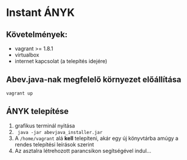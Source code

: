 Instant ÁNYK
============

Követelmények:
--------------

- vagrant >= 1.8.1
- virtualbox
- internet kapcsolat (a telepítés idejére)

Abev.java-nak megfelelő környezet előállítása
---------------------------------------------

```
vagrant up
```

ÁNYK telepítése
---------------

1. grafikus terminál nyitása
2. ``` java -jar abevjava_installer.jar```
3. A ```/home/vagrant``` alá __kell__ telepíteni, akár egy új könyvtárba amúgy
   a rendes telepítési leírások szerint
4. Az asztalra létrehozott parancsikon segítségével indul...
